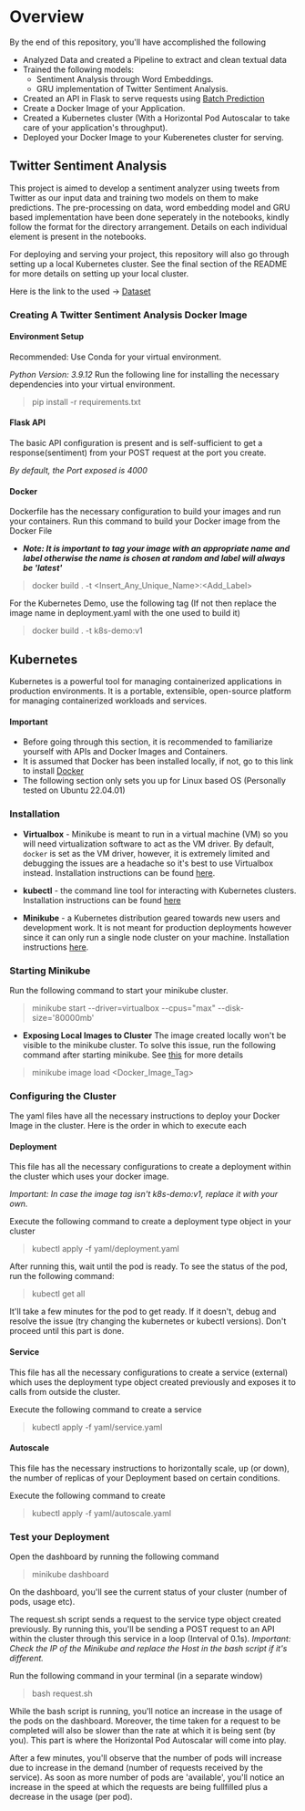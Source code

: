 # Overview
By the end of this repository, you'll have accomplished the following
- Analyzed Data and created a Pipeline to extract and clean textual data
- Trained the following models:
  - Sentiment Analysis through Word Embeddings.
  - GRU implementation of Twitter Sentiment Analysis.
- Created an API in Flask to serve requests using [Batch Prediction](https://www.machinelearningatscale.com/machine-learning-batch-serving/)
- Create a Docker Image of your Application.
- Created a Kubernetes cluster (With a Horizontal Pod Autoscalar to take care of your application's throughput).
- Deployed your Docker Image to your Kuberenetes cluster for serving.

## Twitter Sentiment Analysis

This project is aimed to develop a sentiment analyzer using tweets from Twitter as our input data and training two models on them to make predictions.
The pre-processing on data, word embedding model and GRU based implementation have been done seperately in the notebooks, kindly follow the format for the directory arrangement.
Details on each individual element is present in the notebooks.

For deploying and serving your project, this repository will also go through setting up a local Kubernetes cluster. See the final section of the README for more details on setting up your local cluster.

Here is the link to the used -> [Dataset](https://www.kaggle.com/kazanova/sentiment140)

### Creating A Twitter Sentiment Analysis Docker Image
#### Environment Setup

Recommended: Use Conda for your virtual environment.

*Python Version: 3.9.12*
Run the following line for installing the necessary dependencies into your virtual environment.
> pip install -r requirements.txt

#### Flask API

The basic API configuration is present and is self-sufficient to get a response(sentiment) from your POST request at
the port you create.

*By default, the Port exposed is 4000*
#### Docker
Dockerfile has the necessary configuration to build your images and run your containers. Run this command to build your Docker image from the Docker File
* ***Note: It is important to tag your image with an appropriate name and label otherwise the name is chosen at random and label will always be 'latest'*** 
> docker build . -t <Insert_Any_Unique_Name>:<Add_Label>

For the Kubernetes Demo, use the following tag (If not then replace the image name in deployment.yaml with the one used to build it)
> docker build . -t k8s-demo:v1

## Kubernetes
Kubernetes is a powerful tool for managing containerized applications in production environments. It is a portable, extensible, open-source platform for managing containerized workloads and services.
#### Important
- Before going through this section, it is recommended to familiarize yourself with APIs and Docker Images and Containers.
- It is assumed that Docker has been installed locally, if not, go to this link to install [Docker](https://docs.docker.com/desktop/install/linux-install/)
- The following section only sets you up for Linux based OS (Personally tested on Ubuntu 22.04.01)
### Installation
* **Virtualbox** - Minikube is meant to run in a virtual machine (VM) so you will need virtualization software to act as the VM driver. By default, `docker` is set as the VM driver, however, it is extremely limited and debugging the issues are a headache so it's best to use Virtualbox instead. Installation instructions can be found [here](https://www.virtualbox.org/wiki/Downloads).

* **kubectl** - the command line tool for interacting with Kubernetes clusters. Installation instructions can be found [here](https://kubernetes.io/docs/tasks/tools/)

* **Minikube** - a Kubernetes distribution geared towards new users and development work. It is not meant for production deployments however since it can only run a single node cluster on your machine. Installation instructions [here](https://minikube.sigs.k8s.io/docs/start/).


### Starting Minikube

Run the following command to start your minikube cluster.
> minikube start --driver=virtualbox --cpus="max" --disk-size='80000mb'

* **Exposing Local Images to Cluster** The image created locally won't be visible to the minikube cluster. To solve this issue, run the following command after starting minikube. See [this](https://octopus.com/blog/local-images-minikube) for more details
> minikube image load <Docker_Image_Tag>

### Configuring the Cluster
The yaml files have all the necessary instructions to deploy your Docker Image in the cluster. Here is the order in which to execute each

#### Deployment
This file has all the necessary configurations to create a deployment within the cluster which uses your docker image.

*Important: In case the image tag isn't k8s-demo:v1, replace it with your own.*

Execute the following command to create a deployment type object in your cluster
> kubectl apply -f yaml/deployment.yaml

After running this, wait until the pod is ready. To see the status of the pod, run the following command:
> kubectl get all

It'll take a few minutes for the pod to get ready. If it doesn't, debug and resolve the issue (try changing the kubernetes or kubectl versions).
Don't proceed until this part is done.
#### Service
This file has all the necessary configurations to create a service (external) which uses the deployment type object created previously and exposes it to calls from outside the cluster.

Execute the following command to create a service
> kubectl apply -f yaml/service.yaml

#### Autoscale
This file has the necessary instructions to horizontally scale, up (or down), the number of replicas of your Deployment based on certain conditions.

Execute the following command to create
> kubectl apply -f yaml/autoscale.yaml


### Test your Deployment
Open the dashboard by running the following command
> minikube dashboard

On the dashboard, you'll see the current status of your cluster (number of pods, usage etc).

The request.sh script sends a request to the service type object created previously. By running this, you'll be sending a POST request to an API within the cluster through this service in a loop (Interval of 0.1s).
*Important: Check the IP of the Minikube and replace the Host in the bash script if it's different.*

Run the following command in your terminal (in a separate window)
> bash request.sh

While the bash script is running, you'll notice an increase in the usage of the pods on the dashboard.
Moreover, the time taken for a request to be completed will also be slower than the rate at which it is being sent (by you).
This part is where the Horizontal Pod Autoscalar will come into play.

After a few minutes, you'll observe that the number of pods will increase due to increase in the demand (number of requests received by the service).
As soon as more number of pods are 'available', you'll notice an increase in the speed at which the requests are being fullfilled plus a decrease in the usage (per pod).
